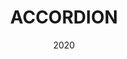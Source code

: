 ---
title: ACCORDION
summary: I was the coordinator of the ACCORDION project, a 3-year venture ended in April 2023. ACCORDION established an opportunistic approach in bringing together edge resource/infrastructures (public clouds, on-premise infrastructures, telco resources, end-devices) in pools defined in terms of latency, which can support NextGen application requirements. 
tags:
  - eu
date: '2020'

# Optional external URL for project (replaces project detail page).
external_link: 'https://www.accordion-project.eu/'

image:
  focal_point: Smart

links:
  - icon: twitter
    icon_pack: fab
    name: Follow
    url: https://twitter.com/accordion_h2020
  - icon: linkedin
    icon_pack: fab
    name: LinkedIn
    url: https://www.linkedin.com/company/accordion-h2020/
  - icon: youtube
    icon_pack: fab
    name: Watch
    url: https://www.youtube.com/channel/UC6YALa5A_nEo1VwyyUPhnDA


url_code: ''
url_pdf: ''
url_slides: ''
url_video: ''

# Slides (optional).
#   Associate this project with Markdown slides.
#   Simply enter your slide deck's filename without extension.
#   E.g. `slides = "example-slides"` references `content/slides/example-slides.md`.
#   Otherwise, set `slides = ""`.

# slides: example
---